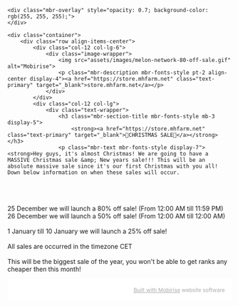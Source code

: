 <!DOCTYPE html>
<html  >
<head>
  <!-- Site made with Mobirise Website Builder v5.2.0, https://mobirise.com -->
  <meta charset="UTF-8">
  <meta http-equiv="X-UA-Compatible" content="IE=edge">
  <meta name="generator" content="Mobirise v5.2.0, mobirise.com">
  <meta name="viewport" content="width=device-width, initial-scale=1, minimum-scale=1">
  <link rel="shortcut icon" href="assets/images/mhfarms-logo-png-2.0-128x128.png" type="image/x-icon">
  <meta name="description" content="">
  
  
  <title>Home</title>
  <link rel="stylesheet" href="assets/tether/tether.min.css">
  <link rel="stylesheet" href="assets/bootstrap/css/bootstrap.min.css">
  <link rel="stylesheet" href="assets/bootstrap/css/bootstrap-grid.min.css">
  <link rel="stylesheet" href="assets/bootstrap/css/bootstrap-reboot.min.css">
  <link rel="stylesheet" href="assets/web/assets/gdpr-plugin/gdpr-styles.css">
  <link rel="stylesheet" href="assets/theme/css/style.css">
  <link rel="preload" as="style" href="assets/mobirise/css/mbr-additional.css"><link rel="stylesheet" href="assets/mobirise/css/mbr-additional.css" type="text/css">
  
  
  
  
</head>
<body>
  
  <section class="image1 cid-siQFEG23We" id="image1-2">
    

    <div class="mbr-overlay" style="opacity: 0.7; background-color: rgb(255, 255, 255);">
    </div>

    <div class="container">
        <div class="row align-items-center">
            <div class="col-12 col-lg-6">
                <div class="image-wrapper">
                    <img src="assets/images/melon-network-80-off-sale.gif" alt="Mobirise">
                    <p class="mbr-description mbr-fonts-style pt-2 align-center display-4"><a href="https://store.mhfarm.net" class="text-primary" target="_blank">store.mhfarm.net</a></p>
                </div>
            </div>
            <div class="col-12 col-lg">
                <div class="text-wrapper">
                    <h3 class="mbr-section-title mbr-fonts-style mb-3 display-5">
                        <strong><a href="https://store.mhfarm.net" class="text-primary" target="_blank">🎅CHRISTMAS SALE🎅</a></strong></h3>
                    <p class="mbr-text mbr-fonts-style display-7"><strong>Hey guys, it's almost Christmas! We are going to have a MASSIVE Christmas sale &amp; New years sale!!! This will be an absolute massive sale since it's our first Christmas with you all! Down below information on when these sales will occur.
<br>
<br>
<br> 25 December we will launch a 80% off sale! (From 12:00 AM till 11:59 PM)
<br> 26 December we will launch a 50% off sale! (From 12:00 AM till 12:00 AM)
<br>
<br> 1 January till 10 January we will launch a 25% off sale!
<br>
<br> All sales are occurred in the timezone CET
<br>
<br> This will be the biggest sale of the year, you won't be able to get ranks any cheaper then this month!</strong></p>
                </div>
            </div>
        </div>
    </div>
</section><section style="background-color: #fff; font-family: -apple-system, BlinkMacSystemFont, 'Segoe UI', 'Roboto', 'Helvetica Neue', Arial, sans-serif; color:#aaa; font-size:12px; padding: 0; align-items: center; display: flex;"><a href="https://mobirise.site/f" style="flex: 1 1; height: 3rem; padding-left: 1rem;"></a><p style="flex: 0 0 auto; margin:0; padding-right:1rem;"><a href="https://mobirise.site/i" style="color:#aaa;">Built with Mobirise</a> website software</p></section><script src="assets/web/assets/jquery/jquery.min.js"></script>  <script src="assets/popper/popper.min.js"></script>  <script src="assets/tether/tether.min.js"></script>  <script src="assets/bootstrap/js/bootstrap.min.js"></script>  <script src="assets/web/assets/cookies-alert-plugin/cookies-alert-core.js"></script>  <script src="assets/web/assets/cookies-alert-plugin/cookies-alert-script.js"></script>  <script src="assets/smoothscroll/smooth-scroll.js"></script>  <script src="assets/theme/js/script.js"></script>  
  
  
<input name="cookieData" type="hidden" data-cookie-customDialogSelector='null' data-cookie-colorText='#424a4d' data-cookie-colorBg='rgba(234, 239, 241, 0.99)' data-cookie-textButton='Agree' data-cookie-colorButton='' data-cookie-colorLink='#424a4d' data-cookie-underlineLink='true' data-cookie-text="We use cookies to give you the best experience. Read our <a href='privacy.html'>cookie policy</a>.">
  </body>
</html>
